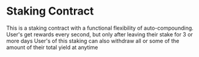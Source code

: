 # Staking Contract
This is a staking contract with a functional flexibility of auto-compounding.
User's get rewards every second, but only after leaving their stake for 3 or more days
User's of this staking can also withdraw all or some of the amount of their total yield at anytime
